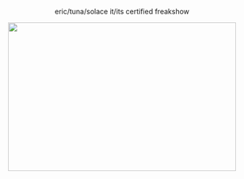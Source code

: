 <p align="center">eric/tuna/solace it/its certified freakshow
<p align="center">
  <img width="460" height="300" src="[https://files.catbox.moe/9tz710.png]">
</p>
